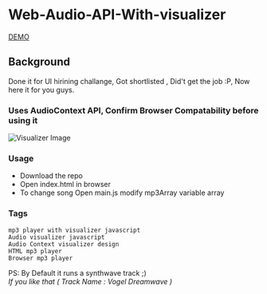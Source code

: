 # Web-Audio-API-With-visualizer

[DEMO](https://shivashanmugam.github.io/Web-Audio-API-With-visualizer/)

## Background
Done it for UI hirining challange, Got shortlisted , Did't get the job :P, Now here it for you guys. 

### Uses AudioContext API, Confirm Browser Compatability before using it

![Visualizer Image](https://image.ibb.co/fper8n/webaudio.png)

### Usage
* Download the repo
* Open index.html in browser
* To change song Open main.js modify mp3Array variable array 
 
### Tags  
`mp3 player with visualizer javascript`  
`Audio visualizer javascript`  
`Audio Context visualizer design`  
`HTML mp3 player`  
`Browser mp3 player`  

PS: By Default it runs a synthwave track  ;)   
_If you like that  ( Track Name : Vogel Dreamwave )_

